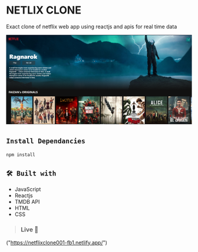 # NETLIX CLONE

Exact clone of netflix web app using reactjs and apis for real time data

![netflix clone app](https://github.com/MrRobot0420/Netflix-clone/blob/master/netflix-clone.png)


## `Install Dependancies` 

```console
npm install
```

## `🛠 Built with` 
- JavaScript
- Reactjs 
- TMDB API
- HTML
- CSS

> ### Live 🚀
("https://netflixclone001-fb1.netlify.app/")
